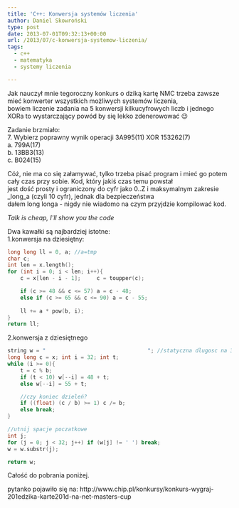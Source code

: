 ```yaml
---
title: 'C++: Konwersja systemów liczenia'
author: Daniel Skowroński
type: post
date: 2013-07-01T09:32:13+00:00
url: /2013/07/c-konwersja-systemow-liczenia/
tags:
  - c++
  - matematyka
  - systemy liczenia

---
```

Jak nauczył mnie tegoroczny konkurs o dziką kartę NMC trzeba zawsze mieć konwerter wszystkich możliwych systemów liczenia,  
bowiem liczenie zadania na 5 konwersji kilkucyfrowych liczb i jednego XORa to wystarczający powód by się lekko zdenerowować 😉  
<!--break-->

Zadanie brzmiało:  
7. Wybierz poprawny wynik operacji 3A995(11) XOR 153262(7)  
a. 799A(17)  
b. 13BB3(13)  
c. B024(15)

Cóż, nie ma co się załamywać, tylko trzeba pisać program i mieć go potem cały czas przy sobie. Kod, który jakiś czas temu powstał  
jest dość prosty i ograniczony do cyfr jako 0..Z i maksymalnym zakresie _long_a (czyli 10 cyfr), jednak dla bezpieczeństwa  
dałem long longa - nigdy nie wiadomo na czym przyjdzie kompilować kod.

_Talk is cheap, I'll show you the code_

Dwa kawałki są najbardziej istotne:  
1.konwersja na dziesiętny: 

```c++
long long ll = 0, a; //a=tmp
char c;
int len = x.length();
for (int i = 0; i < len; i++){
    c = x[len - i - 1];     c = toupper(c);

    if (c >= 48 && c <= 57) a = c - 48;
    else if (c >= 65 && c <= 90) a = c - 55;
    
    ll += a * pow(b, i);
}
return ll;

```


2.konwersja z dziesiętnego

```c++
string w = "                                "; //statyczna dlugosc na 32 - max cyfr w tej specyfikacji
long long c = x; int i = 32; int t;
while (i >= 0){
    t = c % b;
    if (t < 10) w[--i] = 48 + t;
    else w[--i] = 55 + t;

    //czy koniec dzieleń?
    if ((float) (c / b) >= 1) c /= b;
    else break;
}

//utnij spacje poczatkowe
int j;
for (j = 0; j < 32; j++) if (w[j] != ' ') break;
w = w.substr(j);

return w;

```


Całość do pobrania poniżej.



<div id="zrodlo">
  pytanko pojawiło się na: http://www.chip.pl/konkursy/konkurs-wygraj-201edzika-karte201d-na-net-masters-cup
</div>